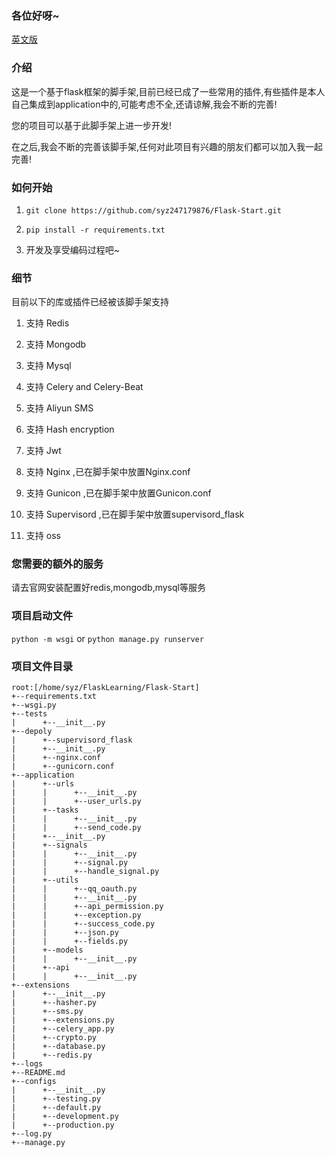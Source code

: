 ### 各位好呀~

[英文版](https://github.com/syz247179876/Flask-Scaffold/blob/main/README.md)

### 介绍

这是一个基于flask框架的脚手架,目前已经已成了一些常用的插件,有些插件是本人自己集成到application中的,可能考虑不全,还请谅解,我会不断的完善!

您的项目可以基于此脚手架上进一步开发!

在之后,我会不断的完善该脚手架,任何对此项目有兴趣的朋友们都可以加入我一起完善!

### 如何开始

1. `git clone https://github.com/syz247179876/Flask-Start.git`

2. `pip install -r requirements.txt`

3. 开发及享受编码过程吧~

### 细节

目前以下的库或插件已经被该脚手架支持

1. 支持 Redis

2. 支持 Mongodb

3. 支持 Mysql

4. 支持 Celery and Celery-Beat

5. 支持 Aliyun SMS

6. 支持 Hash encryption

7. 支持 Jwt

8. 支持 Nginx ,已在脚手架中放置Nginx.conf

9. 支持 Gunicon ,已在脚手架中放置Gunicon.conf

10. 支持 Supervisord ,已在脚手架中放置supervisord_flask

11. 支持 oss

### 您需要的额外的服务

请去官网安装配置好redis,mongodb,mysql等服务

### 项目启动文件

`python -m wsgi` or `python manage.py runserver`

### 项目文件目录

```shell
root:[/home/syz/FlaskLearning/Flask-Start]
+--requirements.txt
+--wsgi.py
+--tests
|      +--__init__.py
+--depoly
|      +--supervisord_flask
|      +--__init__.py
|      +--nginx.conf
|      +--gunicorn.conf
+--application
|      +--urls
|      |      +--__init__.py
|      |      +--user_urls.py
|      +--tasks
|      |      +--__init__.py
|      |      +--send_code.py
|      +--__init__.py
|      +--signals
|      |      +--__init__.py
|      |      +--signal.py
|      |      +--handle_signal.py
|      +--utils
|      |      +--qq_oauth.py
|      |      +--__init__.py
|      |      +--api_permission.py
|      |      +--exception.py
|      |      +--success_code.py
|      |      +--json.py
|      |      +--fields.py
|      +--models
|      |      +--__init__.py
|      +--api
|      |      +--__init__.py
+--extensions
|      +--__init__.py
|      +--hasher.py
|      +--sms.py
|      +--extensions.py
|      +--celery_app.py
|      +--crypto.py
|      +--database.py
|      +--redis.py
+--logs
+--README.md
+--configs
|      +--__init__.py
|      +--testing.py
|      +--default.py
|      +--development.py
|      +--production.py
+--log.py
+--manage.py
```


